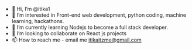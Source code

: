 - 👋 Hi, I’m @itika1
- 👀 I’m interested in Front-end web development, python coding, machine learning, hackathons.
- 🌱 I’m currently learning Nodejs to become a full stack developer.
- 💞️ I’m looking to collaborate on React js projects
- 📫 How to reach me - email me itikaitzme@gmail.com

<!---
itika1/itika1 is a ✨ special ✨ repository because its `README.md` (this file) appears on your GitHub profile.
You can click the Preview link to take a look at your changes.
--->
